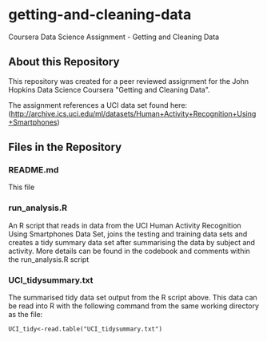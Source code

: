 # getting-and-cleaning-data
Coursera Data Science Assignment - Getting and Cleaning Data


## About this Repository

This repository was created for a peer reviewed assignment for the John Hopkins Data Science Coursera "Getting and Cleaning Data".

The assignment references a UCI data set found here: (http://archive.ics.uci.edu/ml/datasets/Human+Activity+Recognition+Using+Smartphones)

## Files in the Repository

### README.md

This file

### run_analysis.R

An R script that reads in data from the UCI Human Activity Recognition Using Smartphones Data Set, joins the testing and training data sets and creates a tidy summary data set after summarising the data by subject and activity.  More details can be found in the codebook and comments within the run_analysis.R script

### UCI_tidysummary.txt

The summarised tidy data set output from the R script above.  This data can be read into R with the following command from the same working directory as the file:

`UCI_tidy<-read.table("UCI_tidysummary.txt")`
